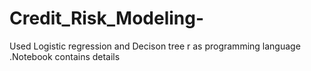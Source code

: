 # Credit_Risk_Modeling-
Used Logistic regression and Decison tree r as programming language .Notebook contains details
